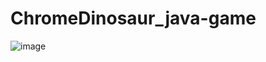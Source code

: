 # ChromeDinosaur_java-game

![image](https://github.com/user-attachments/assets/348b2103-d7ef-4012-84e5-23bd72dea1ed)
